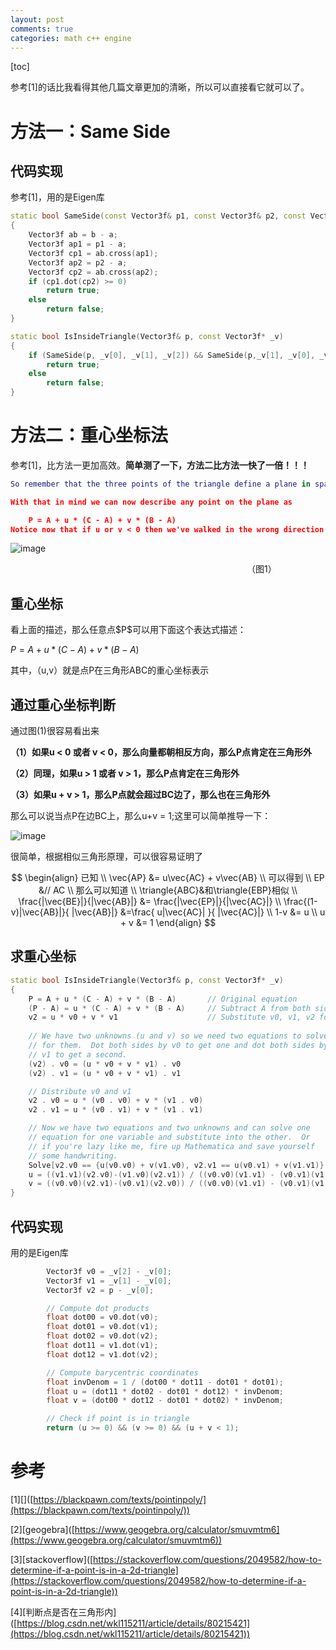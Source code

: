 ```yaml
---
layout: post
comments: true
categories: math c++ engine
---
```


[toc]





参考[1]的话比我看得其他几篇文章更加的清晰，所以可以直接看它就可以了。

# 方法一：Same Side

## 代码实现
参考[1]，用的是Eigen库

```cpp
static bool SameSide(const Vector3f& p1, const Vector3f& p2, const Vector3f& a, const Vector3f& b)
{
    Vector3f ab = b - a;
    Vector3f ap1 = p1 - a;
    Vector3f cp1 = ab.cross(ap1);
	Vector3f ap2 = p2 - a;
    Vector3f cp2 = ab.cross(ap2);
    if (cp1.dot(cp2) >= 0)
        return true;
    else
        return false;
}

static bool IsInsideTriangle(Vector3f& p, const Vector3f* _v)
{   
    if (SameSide(p, _v[0], _v[1], _v[2]) && SameSide(p,_v[1], _v[0], _v[2]) && SameSide(p, _v[2], _v[0], _v[1]))
        return true;
    else
        return false;
}
```


# 方法二：重心坐标法
参考[1]，比方法一更加高效。**简单测了一下，方法二比方法一快了一倍！！！**

```lua
So remember that the three points of the triangle define a plane in space. Pick one of the points and we can consider all other locations on the plane as relative to that point. Let's go with A -- it'll be our origin on the plane. Now what we need are basis vectors so we can give coordinate values to all the locations on the plane. We'll pick the two edges of the triangle that touch A, (C - A) and (B - A). Now we can get to any point on the plane just by starting at A and walking some distance along (C - A) and then from there walking some more in the direction (B - A).

With that in mind we can now describe any point on the plane as

    P = A + u * (C - A) + v * (B - A)
Notice now that if u or v < 0 then we've walked in the wrong direction and must be outside the triangle. Also if u or v > 1 then we've walked too far in a direction and are outside the triangle. Finally if u + v > 1 then we've crossed the edge BC again leaving the triangle.
```
![image](images/bPZSJpRATVMpSuwk9XOXp-45F5VFUfwTT2RwXCL8aUc.png)

                           （图1）

## 重心坐标


看上面的描述，那么任意点\$P\$可以用下面这个表达式描述：

$P = A + u * (C - A) + v * (B - A)$



其中，（u,v）就是点P在三角形ABC的重心坐标表示



## 通过重心坐标判断
通过图(1)很容易看出来

**（1）如果u < 0 或者 v < 0，那么向量都朝相反方向，那么P点肯定在三角形外**

**（2）同理，如果u > 1 或者 v > 1，那么P点肯定在三角形外**

**（3）如果u + v > 1，那么P点就会超过BC边了，那么也在三角形外**



那么可以说当点P在边BC上，那么u+v = 1;这里可以简单推导一下：

![image](images/lJJYQfMcjcyxz0SlLKhufV35zHIJu8X02t0Gv1dGpLY.png)

很简单，根据相似三角形原理，可以很容易证明了

$$
\begin{align}
已知 \\
\vec{AP} &= u\vec{AC} + v\vec{AB}  \\
可以得到 \\
EP &// AC \\
那么可以知道 \\
\triangle{ABC}&和\triangle{EBP}相似 \\
\frac{|\vec{BE}|}{|\vec{AB}|} &= \frac{|\vec{EP}|}{|\vec{AC}|} \\
\frac{(1-v)|\vec{AB}|}{ |\vec{AB}|} &=\frac{ u|\vec{AC}| }{ |\vec{AC}|} \\
1-v &= u \\
u + v &= 1 
\end{align}
$$



## 求重心坐标
```CPP
static bool IsInsideTriangle(Vector3f& p, const Vector3f* _v)
{ 
    P = A + u * (C - A) + v * (B - A)       // Original equation
    (P - A) = u * (C - A) + v * (B - A)     // Subtract A from both sides
    v2 = u * v0 + v * v1                    // Substitute v0, v1, v2 for less writing
    
    // We have two unknowns (u and v) so we need two equations to solve
    // for them.  Dot both sides by v0 to get one and dot both sides by
    // v1 to get a second.
    (v2) . v0 = (u * v0 + v * v1) . v0
    (v2) . v1 = (u * v0 + v * v1) . v1

    // Distribute v0 and v1
    v2 . v0 = u * (v0 . v0) + v * (v1 . v0)
    v2 . v1 = u * (v0 . v1) + v * (v1 . v1)

    // Now we have two equations and two unknowns and can solve one 
    // equation for one variable and substitute into the other.  Or
    // if you're lazy like me, fire up Mathematica and save yourself
    // some handwriting.
    Solve[v2.v0 == {u(v0.v0) + v(v1.v0), v2.v1 == u(v0.v1) + v(v1.v1)}, {u, v}]
    u = ((v1.v1)(v2.v0)-(v1.v0)(v2.v1)) / ((v0.v0)(v1.v1) - (v0.v1)(v1.v0))
    v = ((v0.v0)(v2.v1)-(v0.v1)(v2.v0)) / ((v0.v0)(v1.v1) - (v0.v1)(v1.v0))
}
```


## 代码实现
用的是Eigen库

```cpp
        Vector3f v0 = _v[2] - _v[0];
        Vector3f v1 = _v[1] - _v[0];
        Vector3f v2 = p - _v[0];

        // Compute dot products
        float dot00 = v0.dot(v0);
        float dot01 = v0.dot(v1);
        float dot02 = v0.dot(v2);
        float dot11 = v1.dot(v1);
        float dot12 = v1.dot(v2);

        // Compute barycentric coordinates
        float invDenom = 1 / (dot00 * dot11 - dot01 * dot01);
        float u = (dot11 * dot02 - dot01 * dot12) * invDenom;
        float v = (dot00 * dot12 - dot01 * dot02) * invDenom;

        // Check if point is in triangle
        return (u >= 0) && (v >= 0) && (u + v < 1);
```
# 参考
\[1\]\[\]([https://blackpawn.com/texts/pointinpoly/](https://blackpawn.com/texts/pointinpoly/))

\[2\]\[geogebra\]([https://www.geogebra.org/calculator/smuvmtm6](https://www.geogebra.org/calculator/smuvmtm6))

\[3\]\[stackoverflow\]([https://stackoverflow.com/questions/2049582/how-to-determine-if-a-point-is-in-a-2d-triangle](https://stackoverflow.com/questions/2049582/how-to-determine-if-a-point-is-in-a-2d-triangle))

\[4\]\[判断点是否在三角形内\]([https://blog.csdn.net/wkl115211/article/details/80215421](https://blog.csdn.net/wkl115211/article/details/80215421))